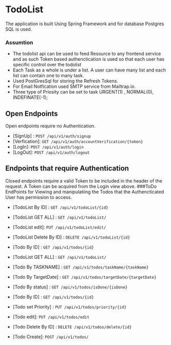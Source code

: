 # TodoList
The application is built Using Spring Framework and for database Postgres SQL is used.
### Assumtion
 * The todolist api can be used to feed Resource to any
frontend service and as such Token based authenctication is used
so that each user has specific control over the todolist
* Each Task as a whole is under a list. A user can have many list and each list can contain one to many task.
* Used PostGresSql for storing the Refresh Tokens.
* For Email Notfication used SMTP service from Mailtrap.io.
* Three type of Priosity can be set to task URGENT(1) , NORMAL(0), INDEFINATE(-1);

## Open Endpoints

Open endpoints require no Authentication.

* [SignUp] : `POST /api/v1/auth/signup`
* [Verfication]: `GET /api/v1/auth/accountVerification/{token}`
* [LogIn]: `POST /api/v1/auth/login`
* [LogOut]: `POST /api/v1/auth/logout`
## Endpoints that require Authentication

Closed endpoints require a valid Token to be included in the header of the
request. A Token can be acquired from the Login view above.
###ToDo
EndPoints for Viewing and manipulatiing the Todos that the Authencticated User has permission to access.

* [TodoList By ID] : `GET /api/v1/todoList/{id}`
* [TodoList GET ALL] : `GET /api/v1/todoList/`
* [TodoList edit]: `PUT /api/v1/todoList/edit/`
* [TodoList  Delete By ID] : `DELETE /api/v1/todoList/{id}`
* [Todo By ID] : `GET /api/v1/todos/{id}`
* [TodoList GET ALL] : `GET /api/v1/todoList/`

* [Todo By TASKNAME] : `GET /api/v1/todos/taskName/{taskName}`
* [Todo By TargetDate] : `GET /api/v1/todos/targetDate/{targetDate}`
* [Todo By status] : `GET /api/v1/todos/isDone/{isDone}`
* [Todo By ID] : `GET /api/v1/todos/{id}`
* [Todo set Priority] : `PUT /api/v1/todos/priority/{id}`
* [Todo edit]: `PUT /api/v1/todos/edit`
* [Todo  Delete By ID] : `DELETE /api/v1/todos/delete/{id}`
* [Todo Create]: `POST /api/v1/todos/`


